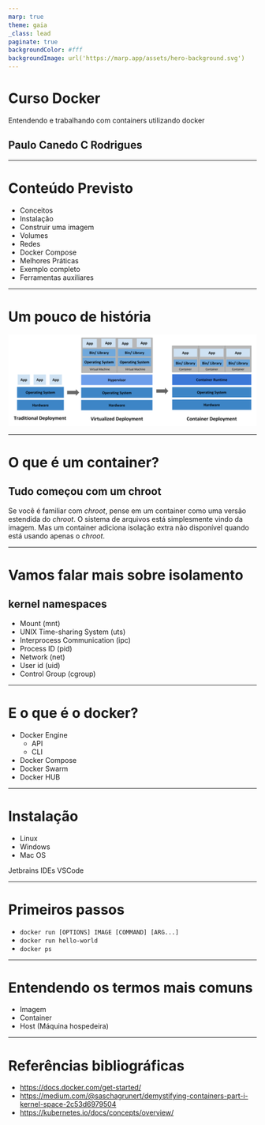 ```yaml
---
marp: true
theme: gaia
_class: lead
paginate: true
backgroundColor: #fff
backgroundImage: url('https://marp.app/assets/hero-background.svg')
---
```


# **Curso Docker**

Entendendo e trabalhando com containers utilizando docker

## Paulo Canedo C Rodrigues

---

# Conteúdo Previsto

- Conceitos
- Instalação
- Construir uma imagem
- Volumes
- Redes
- Docker Compose
- Melhores Práticas
- Exemplo completo
- Ferramentas auxiliares

---

# Um pouco de história
![](./images/container_evolution.svg)

---

# O que é um container?

## Tudo começou com um chroot

Se você é familiar com _chroot_, pense em um container como uma versão estendida do _chroot_. O sistema de arquivos está simplesmente vindo da imagem. Mas um container adiciona isolação extra não disponível quando está usando apenas o _chroot_.

---

# Vamos falar mais sobre isolamento
## kernel namespaces

- Mount (mnt)
- UNIX Time-sharing System (uts)
- Interprocess Communication (ipc)
- Process ID (pid)
- Network (net)
- User id (uid)
- Control Group (cgroup)

--- 

# E o que é o docker?

- Docker Engine
  - API
  - CLI
- Docker Compose
- Docker Swarm
- Docker HUB

---

# Instalação

- Linux
- Windows
- Mac OS

Jetbrains IDEs VSCode

---

# Primeiros passos

  - ```docker run [OPTIONS] IMAGE [COMMAND] [ARG...]```
  - ```docker run hello-world```
  - ```docker ps```

---

# Entendendo os termos mais comuns

- Imagem
- Container
- Host (Máquina hospedeira)

---

# Referências bibliográficas

- https://docs.docker.com/get-started/
- https://medium.com/@saschagrunert/demystifying-containers-part-i-kernel-space-2c53d6979504
- https://kubernetes.io/docs/concepts/overview/